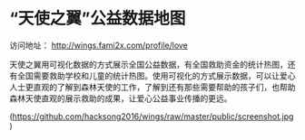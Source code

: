 “天使之翼”公益数据地图
===============

访问地址： http://wings.fami2x.com/profile/love


天使之翼用可视化数据的方式展示全国公益数据，有全国救助资金的统计热图，还有全国需要救助学校和儿童的统计热图。使用可视化的方式展示数据，可以让爱心人士更直观的了解到森林天使的工作，了解到还有那些需要帮助的孩子们，也帮助森林天使直观的展示救助的成果，让爱心公益事业传播的更远。


(https://github.com/hacksong2016/wings/raw/master/public/screenshot.jpg)
